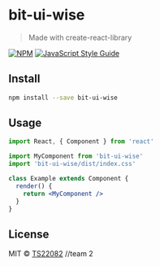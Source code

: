 # bit-ui-wise

> Made with create-react-library

[![NPM](https://img.shields.io/npm/v/bit-ui-wise.svg)](https://www.npmjs.com/package/bit-ui-wise) [![JavaScript Style Guide](https://img.shields.io/badge/code_style-standard-brightgreen.svg)](https://standardjs.com)

## Install

```bash
npm install --save bit-ui-wise
```

## Usage

```jsx
import React, { Component } from 'react'

import MyComponent from 'bit-ui-wise'
import 'bit-ui-wise/dist/index.css'

class Example extends Component {
  render() {
    return <MyComponent />
  }
}
```

## License

MIT © [TS22082](https://github.com/alphaworks-react-team/bit-ui-wise)
//team 2

